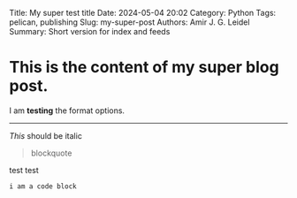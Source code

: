 Title: My super test title
Date: 2024-05-04 20:02
Category: Python
Tags: pelican, publishing
Slug: my-super-post
Authors: Amir J. G. Leidel
Summary: Short version for index and feeds

# This is the content of my super blog post.

I am **testing** the format options.

---

*This* should be italic

> blockquote

test test

```
i am a code block
```


